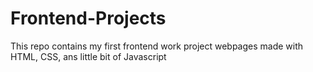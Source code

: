 # Frontend-Projects
This repo contains my first  frontend work project webpages made with HTML, CSS, ans little bit of Javascript
